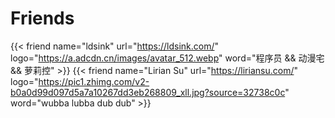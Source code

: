 # Friends

{{< friend name="ldsink" url="https://ldsink.com/" logo="https://a.adcdn.cn/images/avatar_512.webp" word="程序员 && 动漫宅 && 萝莉控" >}}
{{< friend name="Lirian Su" url="https://liriansu.com/" logo="https://pic1.zhimg.com/v2-b0a0d99d097d5a7a10267dd3eb268809_xll.jpg?source=32738c0c" word="wubba lubba dub dub" >}}
